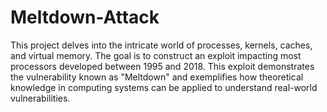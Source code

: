 # Meltdown-Attack
This project delves into the intricate world of processes, kernels, caches, and virtual memory. The goal is to construct an exploit impacting most processors developed between 1995 and 2018. This exploit demonstrates the vulnerability known as "Meltdown" and exemplifies how theoretical knowledge in computing systems can be applied to understand real-world vulnerabilities.
